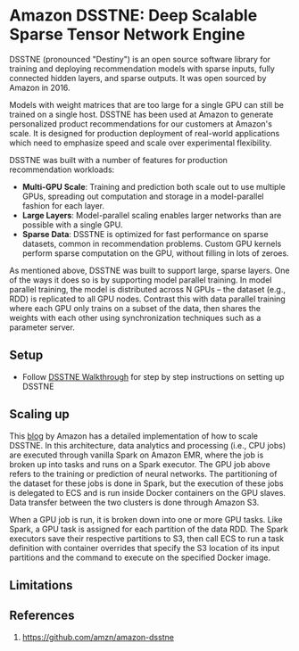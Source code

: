 

# Amazon DSSTNE: Deep Scalable Sparse Tensor Network Engine

DSSTNE (pronounced "Destiny") is an open source software library for training and deploying recommendation
models with sparse inputs, fully connected hidden layers, and sparse outputs. It was open sourced by Amazon in 2016.

Models with weight matrices
that are too large for a single GPU can still be trained on a single host. DSSTNE has been used at Amazon
to generate personalized product recommendations for our customers at Amazon's scale. It is designed for
production deployment of real-world applications which need to emphasize speed and scale over experimental 
flexibility.

DSSTNE was built with a number of features for production recommendation workloads:

* **Multi-GPU Scale**: Training and prediction
both scale out to use multiple GPUs, spreading out computation
and storage in a model-parallel fashion for each layer.
* **Large Layers**: Model-parallel scaling enables larger networks than
are possible with a single GPU.
* **Sparse Data**: DSSTNE is optimized for fast performance on sparse datasets, common in recommendation 
problems. Custom GPU kernels perform sparse computation on the GPU, without filling in lots of zeroes.


As mentioned above, DSSTNE was built to support large, sparse layers. One of the ways it does so is by supporting model parallel training. In model parallel training, the model is distributed across N GPUs – the dataset (e.g., RDD) is replicated to all GPU nodes. Contrast this with data parallel training where each GPU only trains on a subset of the data, then shares the weights with each other using synchronization techniques such as a parameter server.

## Setup
* Follow [DSSTNE Walkthrough](DSSTNE_Walkthrough.md) for step by step instructions on setting up DSSTNE

## Scaling up
This [blog](http://blogs.aws.amazon.com/bigdata/post/TxGEL8IJ0CAXTK/Generating-Recommendations-at-Amazon-Scale-with-Apache-Spark-and-Amazon-DSSTNE) by Amazon has a detailed implementation of how to scale DSSTNE. In this architecture, data analytics and processing (i.e., CPU jobs) are executed through vanilla Spark on Amazon EMR, where the job is broken up into tasks and runs on a Spark executor. The GPU job above refers to the training or prediction of neural networks. The partitioning of the dataset for these jobs is done in Spark, but the execution of these jobs is delegated to ECS and is run inside Docker containers on the GPU slaves. Data transfer between the two clusters is done through Amazon S3.

When a GPU job is run, it is broken down into one or more GPU tasks. Like Spark, a GPU task is assigned for each partition of the data RDD. The Spark executors save their respective partitions to S3, then call ECS to run a task definition with container overrides that specify the S3 location of its input partitions and the command to execute on the specified Docker image. 

## Limitations


## References
1. https://github.com/amzn/amazon-dsstne
